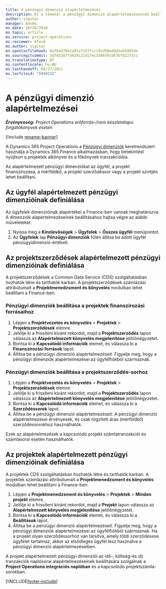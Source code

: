 ```yaml
---
title: A pénzügyi dimenzió alapértelmezései
description: Ez a témakör a pénzügyi dimenzió alapértelmezéseinek beállításával kapcsolatban tartalmaz tájékoztatást.
author: sigitac
manager: Annbe
ms.date: 10/26/2020
ms.topic: article
ms.service: project-operations
ms.reviewer: kfend
ms.author: sigitac
ms.openlocfilehash: 0a76447bb1a81a7157fccc0cd58eddd1eb5995de
ms.sourcegitcommit: 3d78338773929121d17ec3386f6cb67bfb2272cc
ms.translationtype: HT
ms.contentlocale: hu-HU
ms.lasthandoff: 04/27/2021
ms.locfileid: "5950132"
---
```

# <a name="financial-dimension-defaults"></a>A pénzügyi dimenzió alapértelmezései

_**Érvényesség:** Project Operations erőforrás-/nem készletalapú forgatókönyvek esetén_

[!include [rename-banner](~/includes/cc-data-platform-banner.md)]

A Dynamics 365 Project Operations a [Pénzügyi dimenziók](/dynamics365/finance/general-ledger/financial-dimensions) keretrendszert használja a Dynamics 365 Finance alkalmazásban, hogy betekintést nyújtson a projektek alkönyvei és a főkönyvek tranzakcióiba.

Az alapértelmezett pénzügyi dimenziókat az ügyfél, a projekt finanszírozása, a mérföldkő, a projekt szerződéssor vagy a projekt szintjén lehet beállítani.

## <a name="define-default-financial-dimensions-for-a-customer"></a>Az ügyfél alapértelmezett pénzügyi dimenzióinak definiálása

Az ügyfelek dimenzióinak alapértékei a Finance-ben vannak meghatározva. A dimenziók alapértelmezéseinek beállításához hajtsa végre az alábbi műveleteket.

1. Nyissa meg a **Kinnlevőségek** > **Ügyfelek** > **Összes ügyfél** menüpontot.
2. Az **Ügyfelek** lap **Pénzügyi dimenziók** fülén állítsa be adott ügyfél pénzügyidimenzió-értékeit.

## <a name="define-default-financial-dimensions-for-project-contracts"></a>Az projektszerződések alapértelmezett pénzügyi dimenzióinak definiálása

A projektszerződések a Common Data Service (CDS) szolgáltatásban hozhatók létre és tarthatók karban. A projektszerződések számlázási attribútumait a **Projektmenedzsment és könyvelés** modulban lehet beállítani a Finance-ben.

### <a name="set-financial-dimensions-for-a-project-funding-source"></a>Pénzügyi dimenziók beállítása a projektek finanszírozási forrásaihoz

1. Lépjen a **Projektvezetés és könyvelés** > **Projektek** > **Projektszerződések** elemre.
2. Jelölje ki a frissíteni kívánt rekordot, majd a **Projektszerződés** lapon válassza az **Alapértelmezett könyvelés megjelenítése** jelölőnégyzetet.
3. Bontsa ki a **Kapcsolódó információk** elemet, és válassza ki a **Finanszírozási források** lapot.
4. Állítsa be a pénzügyi dimenzió alapértelmezéseit. Figyelje meg, hogy a pénzügyi dimenziók alapértelmezései az ügyfélfiókból származnak.

### <a name="set-financial-dimensions-for-a-project-contract-line"></a>Pénzügyi dimenziók beállítása a projektszerződés-sorhoz

1. Lépjen a **Projektvezetés és könyvelés** > **Projektek** > **Projektszerződések** elemre.
2. Jelölje ki a frissíteni kívánt rekordot, majd a **Projektszerződés** lapon válassza az **Alapértelmezett könyvelés megjelenítése** jelölőnégyzetet.
3. Bontsa ki a **Kapcsolódó információk** elemet, és válassza ki a **Szerződéssorok** lapot.
4. Állítsa be a pénzügyi dimenzió alapértelmezéseit. A pénzügyi dimenzió alapértelmezései érvényesek, és csak rögzített áras (mérföldkő) szerződéssorokhoz használhatók.

Ezek az alapértelmezések a kapcsolódó projekt számlatranzakciói és számlasorai esetén használhatók.

## <a name="define-default-financial-dimensions-for-projects"></a>Az projektek alapértelmezett pénzügyi dimenzióinak definiálása

A projektek CDS szolgáltatásban hozhatók létre és tarthatók karban. A projektek számlázási attribútumait a **Projektmenedzsment és könyvelés** modulban lehet beállítani a Finance-ben.

1. Lépjen a **Projektmenedzsment és könyvelés** > **Projektek** > **Minden projekt** elemre.
2. Jelölje ki a frissíteni kívánt rekordot, majd a **Projekt** lapon válassza az **Alapértelmezett könyvelés megjelenítése** jelölőnégyzetet.
3. Bontsa ki a **Kapcsolódó információk** elemet, és válassza ki a **Beállítások** lapot.
4. Állítsa be a pénzügyi dimenzió alapértelmezéseit. Figyelje meg, hogy a pénzügyi dimenziók alapértelmezései az ügyfélfiókból származnak. Ha a projekt olyan szerződéssorhoz van társítva, amely több szerződésese ügyfelet tartalmaz, akkor az elsődleges ügyfél lesz használva a pénzügyi dimenzió alapértelmezéseiben.

A projekt alapértelmezett pénzügyi dimenziói az idő-, költség-és díj tranzakciók naplósorai alapértelmezéseinek beállítására szolgálnak a **Project Operations integrációs naplóban** és a kapcsolódó projektszámla-sorokban.


[!INCLUDE[footer-include](../includes/footer-banner.md)]